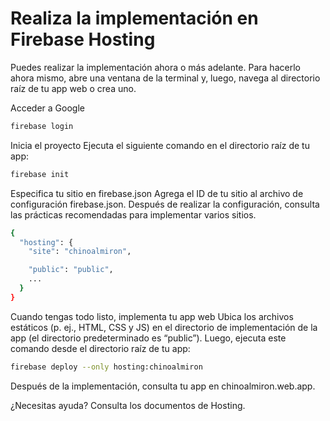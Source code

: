 # Realiza la implementación en Firebase Hosting
Puedes realizar la implementación ahora o más adelante. Para hacerlo ahora mismo, abre una ventana de la terminal y, luego, navega al directorio raíz de tu app web o crea uno.

Acceder a Google

```bash
firebase login
```

Inicia el proyecto
Ejecuta el siguiente comando en el directorio raíz de tu app:

```bash
firebase init
```

Especifica tu sitio en firebase.json
Agrega el ID de tu sitio al archivo de configuración firebase.json. Después de realizar la configuración, consulta las prácticas recomendadas para implementar varios sitios.

```bash
{
  "hosting": {
    "site": "chinoalmiron",

    "public": "public",
    ...
  }
}
```

Cuando tengas todo listo, implementa tu app web
Ubica los archivos estáticos (p. ej., HTML, CSS y JS) en el directorio de implementación de la app (el directorio predeterminado es “public”). Luego, ejecuta este comando desde el directorio raíz de tu app:

```bash
firebase deploy --only hosting:chinoalmiron
```

Después de la implementación, consulta tu app en chinoalmiron.web.app.

¿Necesitas ayuda? Consulta los documentos de Hosting.

